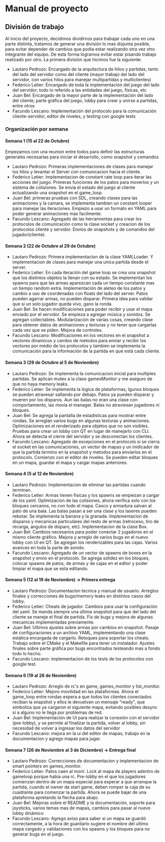 # Manual de proyecto

## División de trabajo

Al inicio del proyecto, decidimos dividirnos para trabajar cada uno en una parte distinta, tratamos de generar una división lo mas disjunta posible, para evitar depender de cambios que podía estar realizando otra vez otro integrante del equipo. De esta forma logramos evitar estar pisando trabajo realizado por otro.
La primera división que hicimos fue la siguiente:
- Lautaro Pedrozo: Encargado de la arquitectura de hilos y partidas, tanto del lado del servidor como del cliente (mayor trabajo del lado del servidor, con varios hilos para manejar multipartidas y multiclientes)
- Federico Letier: Encargado de toda la implementación del juego del lado del servidor; todo lo referido a las entidades del juego, físicas, etc
- Juan Bel: Encargado de la mayor parte de la implementación del lado del cliente; parte gráfica del juego, lobby para crear y unirse a partidas, entre otros
- Facundo Lescano: Implementación del protocolo para la comunicación cliente-servidor, editor de niveles, y testing con google tests

### Organización por semana
#### Semana 1 (15 al 22 de Octubre)
Empezamos con una reunion entre todos para definir las estructuras generales necesarias para iniciar el desarrollo, como snapshot y comandos
- Lautaro Pedrozo: Primeras implementaciones de clases para manejar los hilos y levantar el Server con comunicacion hacia el cliente.
- Federico Letier: Implementacion de constant rate loop para iterar las acciones del juego. Primeras funciones de los patos para moverlos y un sistema de colisiones. Se envia el estado del juego al cliente actualizando una snapshot en el game_loop.
- Juan Bel: primeras pruebas con SDL, creando clases para las animaciones y la camara, se implementa tambien un constant looper para manejar las iteraciones. Empiezo a usar un formato en YAML para poder generar animaciones mas facilmente.
- Facundo Lescano: Agregado de las herramientas para crear los protocolos de comunicación como la clase socket y creacion de los protocolos cliente y servidor. Envios de snapshots y de comandos del jugador(cliente).

#### Semana 2 (22 de Octubre al 29 de Octubre)
- Lautaro Pedrozo: Primera implementacion de la clase YAMLLoader. Y implementacion de clases para manejar una unica partida desde el server.
- Federico Letier: En cada iteración del game loop se crea una snapshot que los distintos objetos la llenan con su estado. Se implementan los spawns para que las armas aparezcan cada un tiempo constante mas un tiempo random extra. Implementación de aleteo de los patos y cambio a uso de coordenadas con floats del lado del server. Patos pueden agarrar armas, no pueden disparar. Primera idea para validar que si un solo jugador queda vivo, gano la ronda.
- Juan Bel: Se hacen modificaciones para poder recibir y usar el mapa enviado por el servidor. Se empieza a agregar música y sonidos. Se agregan collectables. Modularización de varias cosas, creando clase para obtener datos de animaciones y texturas y no tener que cargarlas cada vez que se piden. Mejora de controles.
- Facundo Lescano: Modificaciones en los vectores en el snapshot a vectores dinamicos y cambio de metodos para enviar y recibir los vectores por medio de los protocolos y tambien se implementa la comunicación para la información de la partida en que está cada cliente.

#### Semana 3 (29 de Octubre al 5 de Noviembre)
- Lautaro Pedrozo: Se implementa la comunicacion inicial para multiples partidas. Se aplican mutex a la clase gamesMonitor y me aseguro de que no haya memory leaks.
- Federico Letier: Se implementa la lógica de plataformas, lgunos bloques se pueden atravesar saltando por debajo. Patos ya pueden disparar y mueren por los disparos. Aun las balas no eran una clase con comportamiento, las movia el manager. Balas no atraviesan jugadores ni bloques.
- Juan Bel: Se agrega la pantalla de estadísticas para mostrar entre    rondas. Se arreglan varios bugs en algunas texturas y animaciones. Optimizaciones en el renderizado para objetos que no son visibles. Pruebas para crear un lobby con QT en lugar de manejarlo con CLI. Ahora se detecta el cierre del servidor y se desconectan los clientes.
- Facundo Lescano: Agregado de excepciones en el protocolo si se cierra el socket en las comunicaciones, un vector de mapas y un inidicador de que la partida termino en la snapshot y metodos para enviarlos en el protocolo.
Comienzo con el editor de niveles. Se pueden editar bloques en un mapa, guardar el mapa y cargar mapas anteriores.


#### Semana 4 (5 al 12 de Noviembre)
- Lautaro Pedrozo: Implementacion de eliminar las partidas cuando terminan.
- Federico Letier: Armas tienen fisicas y los spawns se empiezan a cargar de los yaml. Optimizacion de las colisiones, ahora verifica solo con los bloques cercanos, no con todo el mapa.  Casco y armadura salvan al pato de una bala. Las balas pasan a ser una clase y los laseres pueden rebotar. Se implementa la banana y la granada. Implementacion de disparos y mecanicas particulares del resto de armas (retroceso, tiro de recarga, angulos de disparo, etc). Implementacion de la clase Box.
- Juan Bel: Cambios necesarios para poder conectar 2 jugadores en el mismo cliente gráfico. Mejora y arreglo de varios bugs en el nuevo lobby con UI en QT. Se agregan los renderizables para las cajas. Varios avances en toda la parte de sonido.
- Facundo Lescano: Agregado de un vector de spawns de boxes en la snapshot y envio en el protocolo. Se agrega solidez en los bloques, colocar spawns de patos, de armas y de cajas en el editor y poder limpiar el mapa que se esta editando.

#### Semana 5 (12 al 19 de Noviembre) -> Primera entrega
- Lautaro Pedrozo: Documentacion tecnica y manual de usuario. Arreglos finales y correcciones de bugs/memory leaks en distintos casos del lobby.
- Federico Letier: Cheats de jugador. Cambios para usar la configuración del yaml. Se manda siempre una última snapshot para que del lado del cliente se maneje el final de partida. Fix de bugs y mejora de algunas mecanicas implementadas previamente.
- Juan Bel: Ultimos ajustes sobre armas por cambios en snapshot. Pasaje de configuraciones a un archivo YAML, implementando una clase estática encargada de cargarlo. Retoques para soportar los cheats. Trabajo sobre el CMake y el Makefile para tener un instalador. Ajustes finales sobre parte gráfica por bugs encontrados testeando mas a fondo todo lo hecho.
- Facundo Lescano: implementacion de los tests de los protocolos con google test.

#### Semana 6 (19 al 26 de Noviembre)
- Lautaro Pedrozo: Arreglo de rc's en game, games_monitor y list_monitor.
- Federico Letier: Mejoro movilidad en las plataformas. Ahora el game_loop entre rondas espera a que todos los clientes conectados reciban la snapshot y ellos le devuelvan un mensaje "ready", que simboliza que ya cargaron el siguiente mapa, evitando posibles desync si a alguno no le llega por problemas de red. 
- Juan Bel: Implementación de UI para realizar la conexión con el servidor (pre-lobby), y se permite al finalizar la partida, volver al lobby, sin necesidad de volver a ingresar los datos del servidor
- Facundo Lescano: mejora en la ui del editor de mapas, trabajo en la documentacion y agrego mapas para jugar.

#### Semana 7 (26 de Noviembre al 3 de Diciembre) -> Entrega final
- Lautaro Pedrozo: Correcciones de documentacion y implementacion de smart pointers en games_monitor.
- Federico Letier: Patos caen al morir. Lock al mapa de players adentro de gameloop porque habia una rc. Pre-lobby en el que los jugadores comienzan dentro de un mapa especial para esperar a que arranque la partida, cuando el owner da start game, deben romper la caja de su cuadrante para comenzar la partida. Ahora se puede bajar de una plataforma apretando la flecha para abajo.
- Juan Bel: Mejoras sobre el README y la documentación, soporte para joysticks, varios temas mas de mapas, cambios para pasar al nuevo lobby dinámico
- Facundo Lescano: Agrego aviso para saber si un mapa se guardó correctamente, a la hora de guardarlo sugiere el nombre del ultimo mapa cargado y validaciones con los spawns y los bloques para no generar bugs en el juego.
